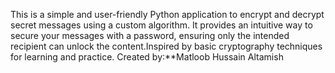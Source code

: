This is a simple and user-friendly Python application to encrypt and decrypt secret messages using a custom algorithm. It provides an intuitive way to secure your messages with a password, ensuring only the intended recipient can unlock the content.Inspired by basic cryptography techniques for learning and practice.
Created by:**Matloob Hussain Altamish

